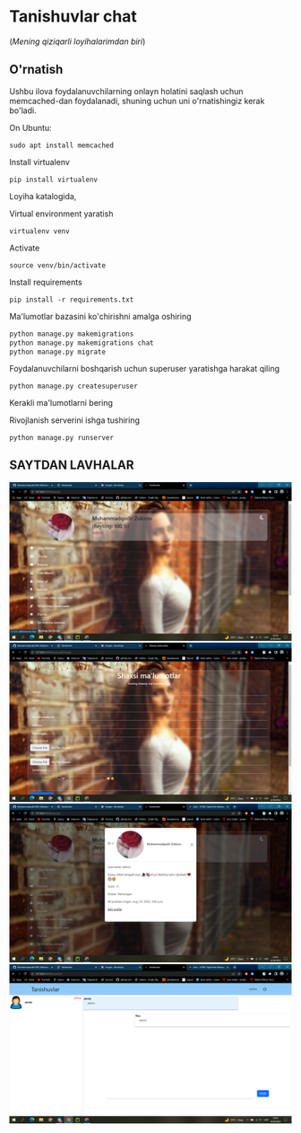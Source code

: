 
# Tanishuvlar chat

(_Mening qiziqarli loyihalarimdan biri_)

## O'rnatish

Ushbu ilova foydalanuvchilarning onlayn holatini saqlash uchun memcached-dan foydalanadi, shuning uchun uni
o'rnatishingiz kerak bo'ladi.

On Ubuntu:

```
sudo apt install memcached
```

Install virtualenv

```
pip install virtualenv
```

Loyiha katalogida,

Virtual environment yaratish

```
virtualenv venv
```

Activate

```
source venv/bin/activate
```

Install requirements

```
pip install -r requirements.txt
```

Ma'lumotlar bazasini ko'chirishni amalga oshiring

```
python manage.py makemigrations
python manage.py makemigrations chat
python manage.py migrate
```

Foydalanuvchilarni boshqarish uchun superuser yaratishga harakat qiling

```
python manage.py createsuperuser
```

Kerakli ma'lumotlarni bering

Rivojlanish serverini ishga tushiring

```
python manage.py runserver
```

## SAYTDAN LAVHALAR
<img src="img.png" class="rounded float-left" alt="...">
<img src="img_1.png" class="rounded float-right" alt="...">
<img src="img_2.png" class="rounded float-right" alt="...">
<img src="img_3.png" class="rounded float-right" alt="...">